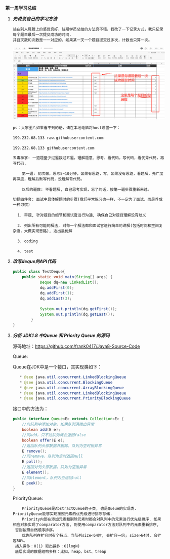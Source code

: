 **第一周学习总结**

1. ***先说说自己的学习方法***

    ```
    站在别人肩膀上的感觉真好，往期学员总结的方法真不错，我改了一下记录方式，我只记录每个题目最后一次提交成功的时间，
    并且天数和次数是一一对应的，如果某一天一个题目提交过多次，计数也只算一次。
    ```
    ![](https://raw.githubusercontent.com/frank0417/algorithm024/main/Week_01/resource/al1.png)
    ```
    ps：大家图片如果看不到的话，请在本地电脑将host设置一下：
    
    199.232.68.133 raw.githubusercontent.com
    
    199.232.68.133 githubusercontent.com
    ```
    
    
    ```
    五毒神掌: 一道题至少过遍数过五遍，理解题意、思考、看代码，写代码，看优秀代码，再写代码.
    
   ​	第一遍: 初次做，思考5~10分钟，如果有思路，写，如果没有思路，看题解，先广度再深度，理解后默写代码，没理解背代码。
    
   ​	以后的遍数: 不看题解, 自己思考实现，忘了的话，按第一遍步骤重新来过。
    ```
    ```
    切题四件套: 面试中具体解题时的步骤(我们平常练习也一样，不一定为了面试，而是养成一种习惯)
    
      1. 审题, 针对题目的细节和面试官进行沟通, 确保自己对题目理解没有歧义
    
      2. 列出所有可能的解法, 对每一个解法都和面试官进行简单的讲解(包括时间和空间复杂度，大概实现思路), 选出最优解
    
      3. coding
    
      4. test
    
    ```


2. ***改写deque的API代码***

   ```java
   public class TestDeque{
       public static void main(String[] args) {
               Deque dq=new LinkedList();
               dq.addFirst(0);
               dq.addFirst(1);
               dq.addLast(3);
       
               System.out.println(dq.getFirst());
               System.out.println(dq.getLast());
           }
   }
   ```


3. ***分析 JDK1.8 中Queue 和 Priority Queue 的源码***
   
   源码地址：https://github.com/frank0417/Java8-Source-Code

   Queue: 
   
    Queue在JDK中是一个接口，其实现类如下：
    
    ```java
       * @see java.util.concurrent.LinkedBlockingQueue
       * @see java.util.concurrent.BlockingQueue
       * @see java.util.concurrent.ArrayBlockingQueue
       * @see java.util.concurrent.LinkedBlockingQueue
       * @see java.util.concurrent.PriorityBlockingQueue
    
   ```
   接口中的方法为：
   
   ```java
   public interface Queue<E> extends Collection<E> {
       //向队列中添加对象，如果队列满抛出异常
       boolean add(E e);
       //同add，只不过队列满会返回false
       boolean offer(E e);
       //返回队列头部数据并删除，队列为空时抛异常
       E remove();
       //同remove，队列为空时返回null
       E poll();
       //返回对列头部数据，队列为空抛异常
       E element();
       //同element，队列为空返回null   
       E peek();
   }
   ```

   PriorityQueue:
   ```
   ​	PriorityQueue是AbstractQueue的子类, 也是Queue的实现类. PriorityQueue能够实现按照元素的优先级进行排序存储. 
   ​	Priority内部在添加元素和删除元素时都会对队列中的元素进行优先级排序. 如果相应对象实现了comparator方法, 则使用comparator方法对队列中的元素重新排序,
    否则按照自然顺序排序。
   ​	优先队列在扩容时有个特点，当队列size<64时, 会扩容一倍; size>64时, 会扩容50%。
    插入操作：O(1) 取出操作：O(logN)
    底层实现的数据结构多样：比如，heap、bst、treap
   ```
